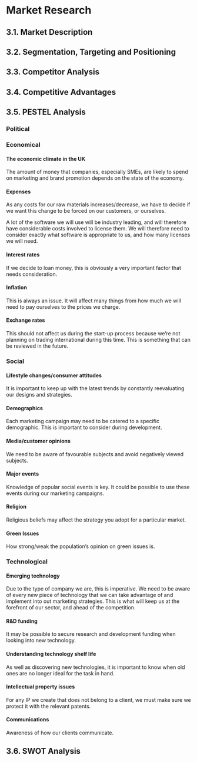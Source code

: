 # Market Research

## 3.1. Market Description

## 3.2. Segmentation, Targeting and Positioning

## 3.3. Competitor Analysis

## 3.4. Competitive Advantages

## 3.5. PESTEL Analysis

### Political

### Economical

#### The economic climate in the UK

The amount of money that companies, especially SMEs, are likely to spend on marketing and brand promotion depends on the state of the economy.

#### Expenses

As any costs for our raw materials increases/decrease, we have to decide if we want this change to be forced on our customers, or ourselves.

A lot of the software we will use will be industry leading, and will therefore have considerable costs involved to license them. We will therefore need to consider exactly what software is appropriate to us, and how many licenses we will need.

#### Interest rates

If we decide to loan money, this is obviously a very important factor that needs consideration.

#### Inflation

This is always an issue. It will affect many things from how much we will need to pay ourselves to the prices we charge.

#### Exchange rates

This should not affect us during the start-up process because we’re not planning on trading international during this time. This is something that can be reviewed in the future. 

### Social

#### Lifestyle changes/consumer attitudes

It is important to keep up with the latest trends by constantly reevaluating our designs and strategies.

#### Demographics

Each marketing campaign may need to be catered to a specific demographic. This is important to consider during development.

#### Media/customer opinions

We need to be aware of favourable subjects and avoid negatively viewed subjects.

#### Major events

Knowledge of popular social events is key. It could be possible to use these events during our marketing campaigns.

#### Religion

Religious beliefs may affect the strategy you adopt for a particular market.

#### Green Issues

How strong/weak the population’s opinion on green issues is.

### Technological

#### Emerging technology

Due to the type of company we are, this is imperative. We need to be aware of every new piece of technology that we can take advantage of and implement into out marketing strategies. This is what will keep us at the forefront of our sector, and ahead of the competition.#### R&D funding

It may be possible to secure research and development funding when looking into new technology.#### Understanding technology shelf life

As well as discovering new technologies, it is important to know when old ones are no longer ideal for the task in hand. #### Intellectual property issues

For any IP we create that does not belong to a client, we must make sure we protect it with the relevant patents.#### Communications

Awareness of how our clients communicate.

## 3.6. SWOT Analysis
